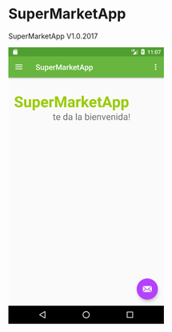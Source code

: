 # SuperMarketApp
SuperMarketApp V1.0.2017

<p><img src="screenshot/Screenshot_1507644480.png" width="61.7%" /></p>
